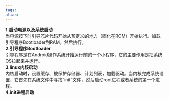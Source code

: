 ```yaml
---
tags: 
alias:
---
```

**1.启动电源以及系统启动**  
当电源按下时引导芯片代码开始从预定义的地方（固化在ROM）开始执行。加载引导程序Bootloader到RAM，然后执行。  
**2.引导程序Bootloader**  
引导程序是在Android操作系统开始运行前的一个小程序，它的主要作用是把系统OS拉起来并运行。  
**3.linux内核启动**  
内核启动时，设置缓存、被保护存储器、计划列表，加载驱动。当内核完成系统设置，它首先在系统文件中寻找”init”文件，然后启动root进程或者系统的第一个进程。  
**4.init进程启动**